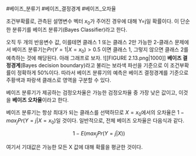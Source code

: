#베이즈_분류기
#베이즈_결정경계
#베이즈_오차율

조건부확률로, 관측된 설명변수 벡터 $x_0$가 주어진 경우에 대해 Y=j일 확률이다. 이 단순한 분류기를 베이즈 분류기(Bayes Classifier)라고 한다. 

오직 두 개의 반응변수 값, 이를테면 클래스 1 또는 클래스 2만 가능한 2-클래스 문제에서 베이즈 분류기는$Pr(Y=1|X=x_0)\gt0.5$ 이면 클래스 1, 그렇지 않으면 클래스 2를 예측하는 것에 해당된다.
아래 그래프로 보자.
![[FIGURE 2.13.png|1000]]
**베이즈 결정경계**(Bayes decision boundary)라고 불리는 보라색 파선을 기준으로 이 조건부확률이 정확하게 50%이다. 따라서 베이즈 분류기의 예측은 베이즈 결정경계를 기준으로 주황색과 파랑색 클래스로 영역을 구분할 수 있다.


베이즈 분류기가 제공하는 검정오차율은 가능한 검정오차율 중 가장 낮은 값이고, 이것을 **베이즈 오차율**이라고 한다. 

베이즈 분류기는 항상 최대가 되는 클래스를 선택하므로 $X=x_0$에서의 오차율은 $1-max_jPr(Y=j|X=x_0)$일 것이다. 일반적으로, 전체 베이즈 오차율은 다음식과 같다.

$$1-E(max_jPr(Y=j|X))$$

여기서 기대값은 가능한 모든 X 값에 대해 확률을 평균한 것이다.